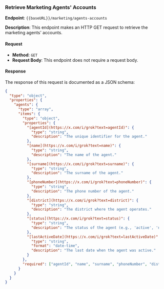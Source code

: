 ### Retrieve Marketing Agents' Accounts

**Endpoint**: `{{baseURL}}/marketing/agents-accounts`

**Description**: This endpoint makes an HTTP GET request to retrieve the marketing agents' accounts.

#### Request

- **Method**: `GET`
- **Request Body**: This endpoint does not require a request body.

#### Response

The response of this request is documented as a JSON schema:

```json
{
  "type": "object",
  "properties": {
    "agents": {
      "type": "array",
      "items": {
        "type": "object",
        "properties": {
          "[agentId](https://x.com/i/grok?text=agentId)": {
            "type": "string",
            "description": "The unique identifier for the agent."
          },
          "[name](https://x.com/i/grok?text=name)": {
            "type": "string",
            "description": "The name of the agent."
          },
          "[surname](https://x.com/i/grok?text=surname)": {
            "type": "string",
            "description": "The surname of the agent."
          },
          "[phoneNumber](https://x.com/i/grok?text=phoneNumber)": {
            "type": "string",
            "description": "The phone number of the agent."
          },
          "[district](https://x.com/i/grok?text=district)": {
            "type": "string",
            "description": "The district where the agent operates."
          },
          "[status](https://x.com/i/grok?text=status)": {
            "type": "string",
            "description": "The status of the agent (e.g., 'active', 'not active')."
          },
          "[lastActiveDate](https://x.com/i/grok?text=lastActiveDate)": {
            "type": "string",
            "format": "date-time",
            "description": "The last date when the agent was active."
          }
        },
        "required": ["agentId", "name", "surname", "phoneNumber", "district", "status", "lastActiveDate"]
      }
    }
  }
}
